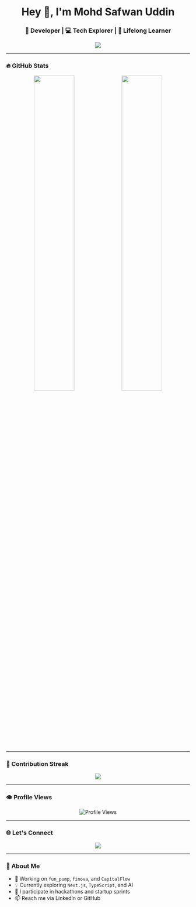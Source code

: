 <h1 align="center">Hey 👋, I'm Mohd Safwan Uddin</h1>
<h3 align="center">🚀 Developer | 💻 Tech Explorer | 🧠 Lifelong Learner</h3>

<p align="center">
  <img src="https://readme-typing-svg.herokuapp.com?lines=Frontend%20Fanatic;Hackathon%20Lover;Web3%20Explorer;Always%20Learning;Let’s%20Collaborate!&center=true&width=500">
</p>

---

### 🔥 GitHub Stats

<p align="center">
  <img src="https://github-readme-stats.vercel.app/api?username=safwanuddin&show_icons=true&theme=radical" width="47%" />
  <img src="https://github-readme-stats.vercel.app/api/top-langs/?username=safwanuddin&layout=compact&theme=radical" width="47%" />
</p>

---

### 🚀 Contribution Streak

<p align="center">
  <img src="https://github-readme-streak-stats.herokuapp.com/?user=safwanuddin&theme=radical" />
</p>

---

### 👁️ Profile Views

<p align="center">
  <img src="https://komarev.com/ghpvc/?username=safwanuddin&label=Profile%20views&color=0e75b6&style=flat" alt="Profile Views" />
</p>

---

### 🌐 Let's Connect

<p align="center">
  <a href="https://www.linkedin.com/in/mohd-safwan-uddin-299602257/">
    <img src="https://img.shields.io/badge/-LinkedIn-blue?style=flat-square&logo=Linkedin&logoColor=white"/>
  </a>
  
</p>

---

### 🧠 About Me

- 💼 Working on `fun_pump`, `finova`, and `CapitalFlow`
- 💡 Currently exploring `Next.js`, `TypeScript`, and AI
- 🔭 I participate in hackathons and startup sprints
- 📫 Reach me via LinkedIn or GitHub
